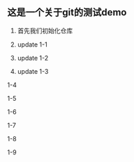 ## 这是一个关于git的测试demo

1. 首先我们初始化仓库

2. update 1-1

3. update 1-2

4. update 1-3

1-4

1-5

1-6

1-7

1-8

1-9